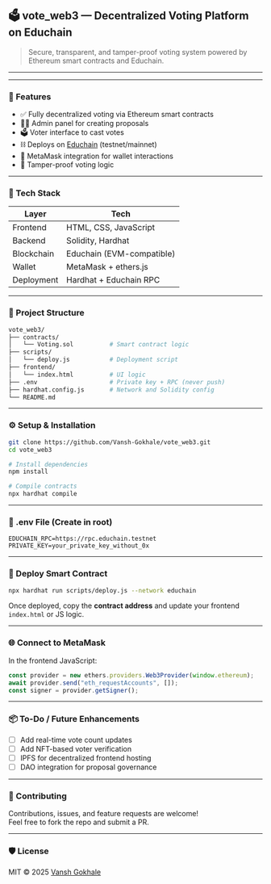 ## 🗳️ vote_web3 — Decentralized Voting Platform on Educhain

> Secure, transparent, and tamper-proof voting system powered by Ethereum smart contracts and Educhain.

---



---

### 🔗 Features

- ✅ Fully decentralized voting via Ethereum smart contracts  
- 🧑‍💼 Admin panel for creating proposals  
- 🗳️ Voter interface to cast votes  
- ⛓️ Deploys on [Educhain](https://educhain.network/) (testnet/mainnet)  
- 🦊 MetaMask integration for wallet interactions  
- 🔐 Tamper-proof voting logic

---

### 🧱 Tech Stack

| Layer      | Tech                                   |
|------------|----------------------------------------|
| Frontend   | HTML, CSS, JavaScript                  |
| Backend    | Solidity, Hardhat                      |
| Blockchain | Educhain (EVM-compatible)              |
| Wallet     | MetaMask + ethers.js                   |
| Deployment | Hardhat + Educhain RPC                 |

---

### 📁 Project Structure

```bash
vote_web3/
├── contracts/
│   └── Voting.sol          # Smart contract logic
├── scripts/
│   └── deploy.js           # Deployment script
├── frontend/
│   └── index.html          # UI logic
├── .env                    # Private key + RPC (never push)
├── hardhat.config.js       # Network and Solidity config
└── README.md
```

---

### ⚙️ Setup & Installation

```bash
git clone https://github.com/Vansh-Gokhale/vote_web3.git
cd vote_web3

# Install dependencies
npm install

# Compile contracts
npx hardhat compile
```

---

### 🔐 .env File (Create in root)

```env
EDUCHAIN_RPC=https://rpc.educhain.testnet
PRIVATE_KEY=your_private_key_without_0x
```

---

### 🚀 Deploy Smart Contract

```bash
npx hardhat run scripts/deploy.js --network educhain
```

Once deployed, copy the **contract address** and update your frontend `index.html` or JS logic.

---

### 🌐 Connect to MetaMask

In the frontend JavaScript:

```js
const provider = new ethers.providers.Web3Provider(window.ethereum);
await provider.send("eth_requestAccounts", []);
const signer = provider.getSigner();
```

---

### 📦 To-Do / Future Enhancements

- [ ] Add real-time vote count updates
- [ ] Add NFT-based voter verification
- [ ] IPFS for decentralized frontend hosting
- [ ] DAO integration for proposal governance

---

### 🤝 Contributing

Contributions, issues, and feature requests are welcome!  
Feel free to fork the repo and submit a PR.

---

### 🛡️ License

MIT © 2025 [Vansh Gokhale](https://github.com/Vansh-Gokhale)
